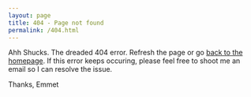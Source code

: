 ```yaml
---
layout: page
title: 404 - Page not found
permalink: /404.html
---
```


Ahh Shucks. The dreaded 404 error. Refresh the page or go [back to the homepage]({{https://emmet-allen.github.io}}/).
If this error keeps occuring, please feel free to shoot me an email so I can resolve the issue.

Thanks,
Emmet

